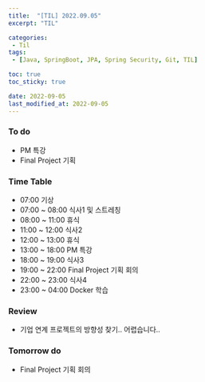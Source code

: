 ```yaml
---
title:  "[TIL] 2022.09.05"
excerpt: "TIL"

categories:
 - Til
tags:
 - [Java, SpringBoot, JPA, Spring Security, Git, TIL]

toc: true
toc_sticky: true

date: 2022-09-05
last_modified_at: 2022-09-05
---
```



### To do
- PM 특강
- Final Project 기획


### Time Table
- 07:00 기상
- 07:00 ~ 08:00 식사1 및 스트레칭
- 08:00 ~ 11:00 휴식
- 11:00 ~ 12:00 식사2 
- 12:00 ~ 13:00 휴식
- 13:00 ~ 18:00 PM 특강
- 18:00 ~ 19:00 식사3
- 19:00 ~ 22:00 Final Project 기획 회의
- 22:00 ~ 23:00 식사4
- 23:00 ~ 04:00 Docker 학습


### Review
- 기업 연계 프로젝트의 방향성 찾기.. 어렵습니다..

### Tomorrow do
- Final Project 기획 회의
